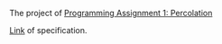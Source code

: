 The project of [Programming Assignment 1: Percolation](https://class.coursera.org/algs4partI-010/assignment/view?assignment_id=1)

[Link](http://coursera.cs.princeton.edu/algs4/assignments/percolation.html) of specification.